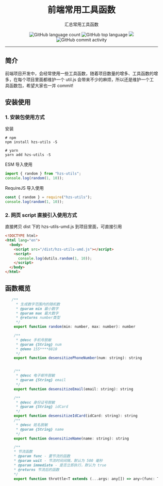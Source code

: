 <h1 align="center">前端常用工具函数</h1>

<p align="center">汇总常用工具函数</p>

<p align="center">
    <img alt="GitHub language count" src="https://img.shields.io/github/languages/count/kingfront/hzs-utils" />
    <img src="https://img.shields.io/github/languages/top/kingfront/hzs-utils?style=flat-square&color=green"  alt="GitHub top language" />
    <img src="https://img.shields.io/badge/dynamic/json?color=green&label=github&query=%24.data.totalSubs&url=https%3A%2F%2Fapi.spencerwoo.com%2Fsubstats%2F%3Fsource%3Dgithub%26queryKey%3Dkingfront&style=flat-square&logo=github" />
    <img alt="GitHub commit activity" src="https://img.shields.io/github/commit-activity/m/kingfront/hzs-utils?color=yellow">
</p>

---

## 简介

前端项目开发中，会经常使用一些工具函数，随着项目数量的增多、工具函数的增多，在每个项目里面都维护一个 util.js 会带来不少的麻烦，所以还是维护一个工具函数包，希望大家也一并 commit!

## 安装使用

### 1. 安装包使用方式

安装

```shell
# npm
npm install hzs-utils -S

# yarn
yarn add hzs-utils -S
```

ESM 导入使用

```js
import { random } from "hzs-utils";
console.log(random(1, 10));
```

RequireJS 导入使用

```js
const { random } = require("hzs-utils");
console.log(random(1, 10));
```

### 2. 网页 script 直接引入使用方式

直接拷贝 dist 下的 hzs-utils-umd.js 到项目里面，可直接引用

```html
<!DOCTYPE html>
<html lang="en">
  <body>
    <script src="/dist/hzs-utils-umd.js"></script>
    <script>
      console.log(dutils.random(1, 10));
    </script>
  </body>
</html>
```

## 函数概览

```js
   /**
     * 生成数字范围内的随机数
     * @param min 最小数字
     * @param max 最大数字
     * @returns number类型
     */
    export function random(min: number, max: number): number

    /**
     * @desc 手机号脱敏
     * @param {String} num
     * @demo 155****8810
     */
    export function desensitizePhoneNumber(num: string): string


    /**
     * @desc 电子邮件脱敏
     * @param {String} email
     */
    export function desensitizeEmail(email: string): string

    /**
     * @desc 身份证号脱敏
     * @param {String} idCard
     */
    export function desensitizeIdCard(idCard: string): string
    /**
     * @desc 姓名脱敏
     * @param {String} name
     */
    export function desensitizeName(name: string): string

    /**
    * 节流函数
    * @param func - 要节流的函数
    * @param wait - 节流时间间隔，默认为 500 毫秒
    * @param immediate - 是否立即执行，默认为 true
    * @returns 节流后的函数
    */
    export function throttle<T extends (...args: any[]) => any>(func: T, wait: number = 500, immediate: boolean = true): T


```
